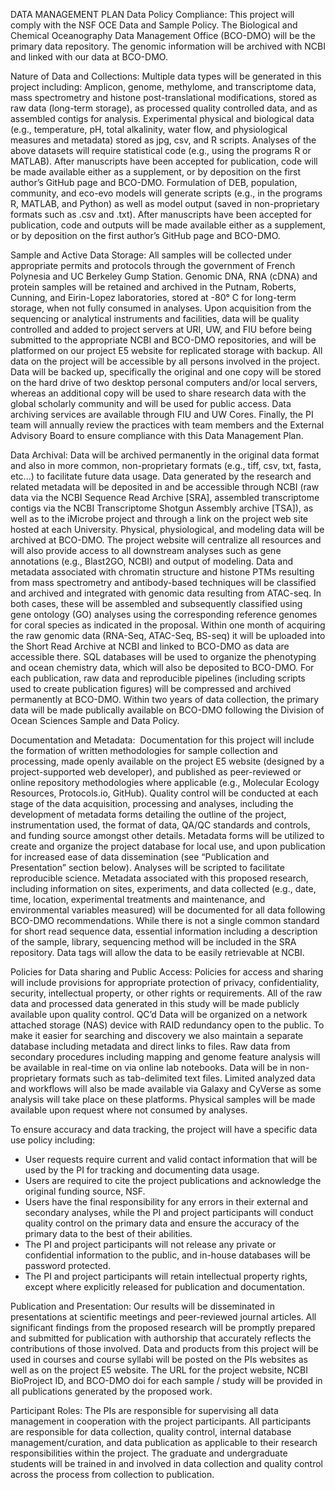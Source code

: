 DATA MANAGEMENT PLAN
Data Policy Compliance: This project will comply with the NSF OCE Data and Sample Policy. The Biological and Chemical Oceanography Data Management Office (BCO-DMO) will be the primary data repository. The genomic information will be archived with NCBI and linked with our data at BCO-DMO. 

Nature of Data and Collections: Multiple data types will be generated in this project including: 
Amplicon, genome, methylome, and transcriptome data, mass spectrometry and histone post-translational modifications, stored as raw data (long-term storage), as processed quality controlled data, and as assembled contigs for analysis. 
Experimental physical and biological data (e.g., temperature, pH, total alkalinity, water flow, and physiological measures and metadata) stored as jpg, csv, and R scripts.
Analyses of the above datasets will require statistical code (e.g., using the programs R or MATLAB). After manuscripts have been accepted for publication, code will be made available either as a supplement, or by deposition on the first author’s GitHub page and BCO-DMO.
Formulation of DEB, population, community, and eco-evo models will generate scripts (e.g., in the programs R, MATLAB, and Python) as well as model output (saved in non-proprietary formats such as .csv and .txt). After manuscripts have been accepted for publication, code and outputs will be made available either as a supplement, or by deposition on the first author’s GitHub page and BCO-DMO.

Sample and Active Data Storage: All samples will be collected under appropriate permits and protocols through the government of French Polynesia and UC Berkeley Gump Station. Genomic DNA, RNA (cDNA) and protein samples will be retained and archived in the Putnam, Roberts, Cunning, and Eirin-Lopez laboratories, stored at -80° C for long-term storage, when not fully consumed in analyses. Upon acquisition from the sequencing or analytical instruments and facilities, data will be quality controlled and added to project servers at URI, UW, and FIU before being submitted to the appropriate NCBI and BCO-DMO repositories, and will be platformed on our project E5 website for replicated storage with backup. All data on the project will be accessible by all persons involved in the project. Data will be backed up, specifically the original and one copy will be stored on the hard drive of two desktop personal computers and/or local servers, whereas an additional copy will be used to share research data with the global scholarly community and will be used for public access. Data archiving services are available through FIU and UW Cores. Finally, the PI team will annually review the practices with team members and the External Advisory Board to ensure compliance with this Data Management Plan.

Data Archival: Data will be archived permanently in the original data format and also in more common, non-proprietary formats (e.g., tiff, csv, txt, fasta, etc...) to facilitate future data usage. Data generated by the research and related metadata will be deposited in and be accessible through NCBI (raw data via the NCBI Sequence Read Archive [SRA], assembled transcriptome contigs via the NCBI Transcriptome Shotgun Assembly archive [TSA]), as well as to the iMicrobe project and through a link on the project web site hosted at each University.
Physical, physiological, and modeling data will be archived at BCO-DMO. The project website will centralize all resources and will also provide access to all downstream analyses such as gene annotations (e.g., Blast2GO, NCBI) and output of modeling. Data and metadata associated with chromatin structure and histone PTMs resulting from mass spectrometry and antibody-based techniques will be classified and archived and integrated with genomic data resulting from ATAC-seq. In both cases, these will be assembled and subsequently classified using gene ontology (GO) analyses using the corresponding reference genomes for coral species as indicated in the proposal. Within one month of acquiring the raw genomic data (RNA-Seq, ATAC-Seq, BS-seq) it will be uploaded into the Short Read Archive at NCBI and linked to BCO-DMO as data are accessible there. SQL databases will be used to organize the phenotyping and ocean chemistry data, which will also be deposited to BCO-DMO. For each publication, raw data and reproducible pipelines (including scripts used to create publication figures) will be compressed and archived permanently at BCO-DMO. Within two years of data collection, the primary data will be made publically available on BCO-DMO following the Division of Ocean Sciences Sample and Data Policy.

Documentation and Metadata:  Documentation for this project will include the formation of written methodologies for sample collection and processing, made openly available on the project E5 website (designed by a project-supported web developer), and published as peer-reviewed or online repository methodologies where applicable (e.g., Molecular Ecology Resources, Protocols.io, GitHub). Quality control will be conducted at each stage of the data acquisition, processing and analyses, including the development of metadata forms detailing the outline of the project, instrumentation used, the format of data, QA/QC standards and controls, and funding source amongst other details. Metadata forms will be utilized to create and organize the project database for local use, and upon publication for increased ease of data dissemination (see “Publication and Presentation” section below). Analyses will be scripted to facilitate reproducible science. Metadata associated with this proposed research, including information on sites, experiments, and data collected (e.g., date, time, location, experimental treatments and maintenance, and environmental variables measured) will be documented for all data following BCO-DMO recommendations. While there is not a single common standard for short read sequence data, essential information including a description of the sample, library, sequencing method will be included in the SRA repository. Data tags will allow the data to be easily retrievable at NCBI. 

Policies for Data sharing and Public Access: Policies for access and sharing will include provisions for appropriate protection of privacy, confidentiality, security, intellectual property, or other rights or requirements. All of the raw data and processed data generated in this study will be made publicly available upon quality control. QC’d Data will be organized on a network attached storage (NAS) device with RAID redundancy open to the public. To make it easier for searching and discovery we also maintain a separate database including metadata and direct links to files. Raw data from secondary procedures including mapping and genome feature analysis will be available in real-time on via online lab notebooks. Data will be in non-proprietary formats such as tab-delimited text files. Limited analyzed data and workflows will also be made available via Galaxy and CyVerse as some analysis will take place on these platforms. Physical samples will be made available upon request where not consumed by analyses. 

To ensure accuracy and data tracking, the project will have a specific data use policy including: 
- User requests require current and valid contact information that will be used by the PI for tracking and documenting data usage. 
- Users are required to cite the project publications and acknowledge the original funding source, NSF. 
- Users have the final responsibility for any errors in their external and secondary analyses, while the PI and project participants will conduct quality control on the primary data and ensure the accuracy of the primary data to the best of their abilities. 
- The PI and project participants will not release any private or confidential information to the public, and in-house databases will be password protected. 
- The PI and project participants will retain intellectual property rights, except where explicitly released for publication and documentation. 

Publication and Presentation: Our results will be disseminated in presentations at scientific meetings and peer-reviewed journal articles. All significant findings from the proposed research will be promptly prepared and submitted for publication with authorship that accurately reflects the contributions of those involved. Data and products from this project will be used in courses and course syllabi will be posted on the PIs websites as well as on the project E5 website. The URL for the project website, NCBI BioProject ID, and BCO-DMO doi for each sample / study will be provided in all publications generated by the proposed work.

Participant Roles: The PIs are responsible for supervising all data management in cooperation with the project participants. All participants are responsible for data collection, quality control, internal database management/curation, and data publication as applicable to their research responsibilities within the project. The graduate and undergraduate students will be trained in and involved in data collection and quality control across the process from collection to publication. 

